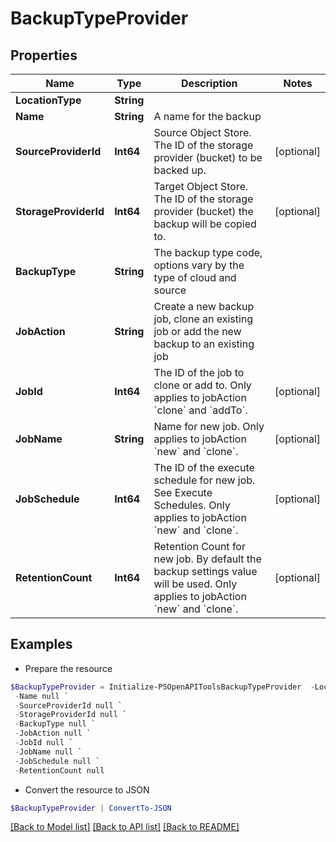 # BackupTypeProvider
## Properties

Name | Type | Description | Notes
------------ | ------------- | ------------- | -------------
**LocationType** | **String** |  | 
**Name** | **String** | A name for the backup | 
**SourceProviderId** | **Int64** | Source Object Store. The ID of the storage provider (bucket) to be backed up. | [optional] 
**StorageProviderId** | **Int64** | Target Object Store. The ID of the storage provider (bucket) the backup will be copied to. | [optional] 
**BackupType** | **String** | The backup type code, options vary by the type of cloud and source | 
**JobAction** | **String** | Create a new backup job, clone an existing job or add the new backup to an existing job | 
**JobId** | **Int64** | The ID of the job to clone or add to. Only applies to jobAction &#x60;clone&#x60; and &#x60;addTo&#x60;. | [optional] 
**JobName** | **String** | Name for new job. Only applies to jobAction &#x60;new&#x60; and &#x60;clone&#x60;. | [optional] 
**JobSchedule** | **Int64** | The ID of the execute schedule for new job. See Execute Schedules. Only applies to jobAction &#x60;new&#x60; and &#x60;clone&#x60;. | [optional] 
**RetentionCount** | **Int64** | Retention Count for new job. By default the backup settings value will be used. Only applies to jobAction &#x60;new&#x60; and &#x60;clone&#x60;. | [optional] 

## Examples

- Prepare the resource
```powershell
$BackupTypeProvider = Initialize-PSOpenAPIToolsBackupTypeProvider  -LocationType null `
 -Name null `
 -SourceProviderId null `
 -StorageProviderId null `
 -BackupType null `
 -JobAction null `
 -JobId null `
 -JobName null `
 -JobSchedule null `
 -RetentionCount null
```

- Convert the resource to JSON
```powershell
$BackupTypeProvider | ConvertTo-JSON
```

[[Back to Model list]](../README.md#documentation-for-models) [[Back to API list]](../README.md#documentation-for-api-endpoints) [[Back to README]](../README.md)

